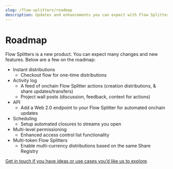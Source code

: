 ```yaml
---
slug: /flow-splitters/roadmap
description: Updates and enhancements you can expect with Flow Splitters.
---
```


# Roadmap

Flow Splitters is a new product. You can expect many changes and new features. Below are a few on the roadmap:

- Instant distributions
  - Checkout flow for one-time distributions
- Activity log
  - A feed of onchain Flow Splitter actions (creation distributions, & share updates/transfers)
  - Project wall posts (discussion, feedback, context for actions)
- API
  - Add a Web 2.0 endpoint to your Flow Splitter for automated onchain updates
- Scheduling
  - Setup automated closures to streams you open
- Multi-level permissioning
  - Enhanced access control list functionality
- Multi-token Flow Splitters
  - Enable multi-currency distributions based on the same Share Registry

[Get in touch if you have ideas or use cases you’d like us to explore](https://t.me/flowstatecoop).